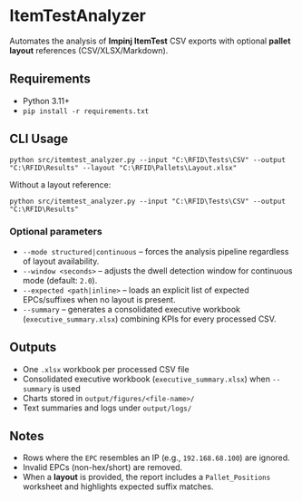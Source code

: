 # ItemTestAnalyzer

Automates the analysis of **Impinj ItemTest** CSV exports with optional **pallet layout**
references (CSV/XLSX/Markdown).

## Requirements
- Python 3.11+
- `pip install -r requirements.txt`

## CLI Usage
```
python src/itemtest_analyzer.py --input "C:\RFID\Tests\CSV" --output "C:\RFID\Results" --layout "C:\RFID\Pallets\Layout.xlsx"
```
Without a layout reference:
```
python src/itemtest_analyzer.py --input "C:\RFID\Tests\CSV" --output "C:\RFID\Results"
```

### Optional parameters
- `--mode structured|continuous` – forces the analysis pipeline regardless of layout availability.
- `--window <seconds>` – adjusts the dwell detection window for continuous mode (default: `2.0`).
- `--expected <path|inline>` – loads an explicit list of expected EPCs/suffixes when no layout is present.
- `--summary` – generates a consolidated executive workbook (`executive_summary.xlsx`) combining KPIs for every processed CSV.

## Outputs
- One `.xlsx` workbook per processed CSV file
- Consolidated executive workbook (`executive_summary.xlsx`) when `--summary` is used
- Charts stored in `output/figures/<file-name>/`
- Text summaries and logs under `output/logs/`

## Notes
- Rows where the `EPC` resembles an IP (e.g., `192.168.68.100`) are ignored.
- Invalid EPCs (non-hex/short) are removed.
- When a **layout** is provided, the report includes a `Pallet_Positions` worksheet and
  highlights expected suffix matches.
